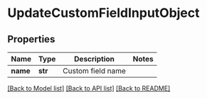 # UpdateCustomFieldInputObject

## Properties
Name | Type | Description | Notes
------------ | ------------- | ------------- | -------------
**name** | **str** | Custom field name | 

[[Back to Model list]](../README.md#documentation-for-models) [[Back to API list]](../README.md#documentation-for-api-endpoints) [[Back to README]](../README.md)


